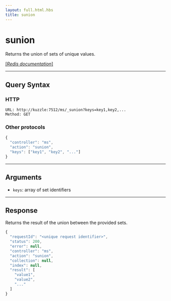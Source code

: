 ```yaml
---
layout: full.html.hbs
title: sunion
---
```


# sunion

Returns the union of sets of unique values.

[[_Redis documentation_]](https://redis.io/commands/sunion)

---

## Query Syntax

### HTTP

```http
URL: http://kuzzle:7512/ms/_sunion?keys=key1,key2,...
Method: GET
```

### Other protocols

```js
{
  "controller": "ms",
  "action": "sunion",
  "keys": ["key1", "key2", "..."]
}
```

---

## Arguments

* `keys`: array of set identifiers

---

## Response

Returns the result of the union between the provided sets.

```javascript
{
  "requestId": "<unique request identifier>",
  "status": 200,
  "error": null,
  "controller": "ms",
  "action": "sunion",
  "collection": null,
  "index": null,
  "result": [
    "value1",
    "value2",
    "..."
  ]
}
```
